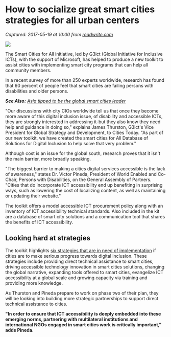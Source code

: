 # How to socialize great smart cities strategies for all urban centers

_Captured: 2017-05-19 at 10:00 from [readwrite.com](http://readwrite.com/2017/05/18/introducing-the-smart-cities-for-all-initiative-cl4/)_

![](http://readwrite.com/wp-content/uploads/iStock-623372624-e1481929741702.jpg)

The Smart Cities for All initiative, led by G3ict (Global Initiative for Inclusive ICTs), with the support of Microsoft, has helped to produce a new toolkit to assist cities with implementing smart city programs that can help all community members.

In a recent survey of more than 250 experts worldwide, research has found that 60 percent of people feel that smart cities are failing persons with disabilities and older persons.

_**See Also:** [Asia tipped to be the global smart cities leader](http://readwrite.com/2017/03/30/asia-tipped-global-smart-cities-leader-cl4/)_

"Our discussions with city CIOs worldwide tell us that once they become more aware of this digital inclusion issue, of disability and accessible ICTs, they are strongly interested in addressing it-but they also know they need help and guidance in doing so," explains James Thurston, G3ict's Vice President for Global Strategy and Development, to Cities Today. "As part of our new toolkit, we have created the smart cities for All Database of Solutions for Digital Inclusion to help solve that very problem."

Although cost is an issue for the global south, research proves that it isn't the main barrier, more broadly speaking.

"The biggest barrier to making a cities digital services accessible is the lack of awareness," states Dr. Victor Pineda, President of World Enabled and Co-Chair, Persons with Disabilities, on the General Assembly of Partners. "Cities that do incorporate ICT accessibility end up benefiting in surprising ways, such as lowering the cost of localizing content, as well as maintaining or updating their website."

The toolkit offers a model accessible ICT procurement policy along with an inventory of ICT accessibility technical standards. Also included in the kit are a database of smart city solutions and a communication tool that shares the benefits of ICT accessibility.

## Looking hard at strategies

The toolkit highlights [six strategies that are in need of implementation](https://cities-today.com/new-toolkit-to-reduce-smart-city-digital-divide/) if cities are to make serious progress towards digital inclusion. These strategies include providing direct technical assistance to smart cities, driving accessible technology innovation in smart cities solutions, changing the global narrative, expanding tools offered to smart cities, evangelize ICT accessibility at a global scale and growing capacity via training and providing more knowledge.

As Thurston and Pineda prepare to work on phase two of their plan, they will be looking into building more strategic partnerships to support direct technical assistance to cities.

**"In order to ensure that ICT accessibility is deeply embedded into these emerging norms, partnering with multilateral institutions and international NGOs engaged in smart cities work is critically important," adds Pineda.**
